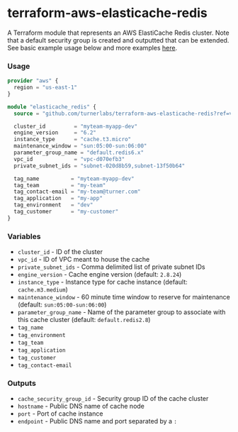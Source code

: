 # terraform-aws-elasticache-redis

A Terraform module that represents an AWS ElastiCache Redis cluster.  Note that a default security group is created and outputted that can be extended.  See basic example usage below and more examples [here](/examples).

### Usage

```terraform
provider "aws" {
  region = "us-east-1"
}

module "elasticache_redis" {
  source = "github.com/turnerlabs/terraform-aws-elasticache-redis?ref=v2.2"

  cluster_id         = "myteam-myapp-dev"
  engine_version     = "6.2"
  instance_type      = "cache.t3.micro"
  maintenance_window = "sun:05:00-sun:06:00"
  parameter_group_name = "default.redis6.x"
  vpc_id             = "vpc-d070efb3"
  private_subnet_ids = "subnet-020d8b59,subnet-13f50b64"

  tag_name          = "myteam-myapp-dev"
  tag_team          = "my-team"
  tag_contact-email = "my-team@turner.com"
  tag_application   = "my-app"
  tag_environment   = "dev"
  tag_customer      = "my-customer"
}
```

### Variables

- `cluster_id` - ID of the cluster
- `vpc_id` - ID of VPC meant to house the cache
- `private_subnet_ids` - Comma delimited list of private subnet IDs
- `engine_version` - Cache engine version (default: `2.8.24`)
- `instance_type` - Instance type for cache instance (default: `cache.m3.medium`)
- `maintenance_window` - 60 minute time window to reserve for maintenance
  (default: `sun:05:00-sun:06:00`)
- `parameter_group_name` - Name of the parameter group to associate with this cache cluster (default: `default.redis2.8`)
- `tag_name`
- `tag_environment`
- `tag_team`
- `tag_application`
- `tag_customer`
- `tag_contact-email`


### Outputs

- `cache_security_group_id` - Security group ID of the cache cluster
- `hostname` - Public DNS name of cache node
- `port` - Port of cache instance
- `endpoint` - Public DNS name and port separated by a `:`
